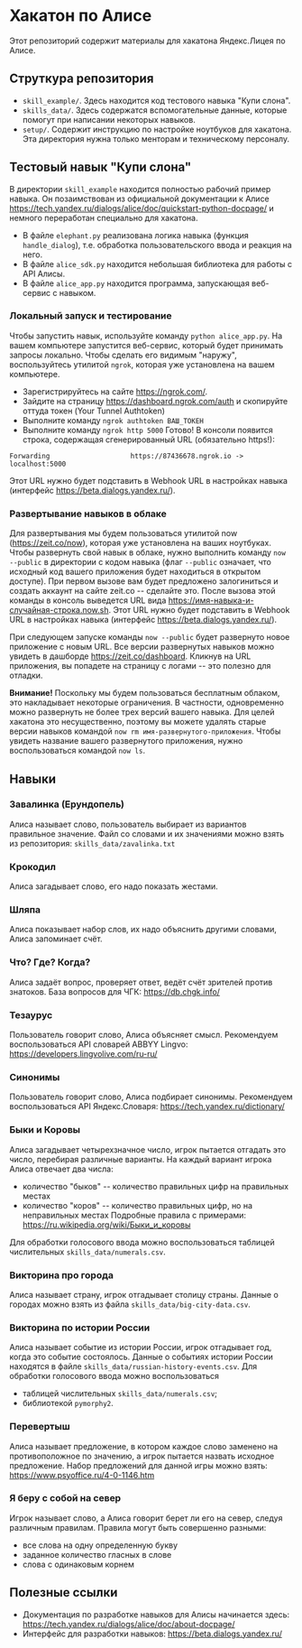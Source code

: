 # Хакатон по Алисе
Этот репозиторий содержит материалы для хакатона Яндекс.Лицея по Алисе.

## Струткура репозитория
- `skill_example/`. Здесь находится код тестового навыка "Купи слона".
- `skills_data/`. Здесь содержатся вспомогательные данные, которые помогут при написании некоторых навыков.
- `setup/`. Содержит инструкцию по настройке ноутбуков для хакатона. Эта директория нужна только менторам и техническому персоналу.

## Тестовый навык "Купи слона"
В директории `skill_example` находится полностью рабочий пример навыка.
Он позаимствован из официальной документации к Алисе https://tech.yandex.ru/dialogs/alice/doc/quickstart-python-docpage/ и немного переработан специально для хакатона.
- В файле `elephant.py` реализована логика навыка (функция `handle_dialog`), т.е. обработка пользовательского ввода и реакция на него.
- В файле `alice_sdk.py` находится небольшая библиотека для работы с API Алисы.
- В файле `alice_app.py` находится программа, запускающая веб-сервис с навыком.

### Локальный запуск и тестирование
Чтобы запустить навык, используйте команду `python alice_app.py`.
На вашем компьютере запустится веб-сервис, который будет принимать запросы локально.
Чтобы сделать его видимым "наружу", воспользуйтесь утилитой `ngrok`, которая уже установлена на вашем компьютере.
- Зарегистрируйтесь на сайте https://ngrok.com/.
- Зайдите на страницу https://dashboard.ngrok.com/auth и скопируйте оттуда токен (Your Tunnel Authtoken)
- Выполните команду `ngrok authtoken ВАШ_ТОКЕН`
- Выполните команду `ngrok http 5000`
Готово! В консоли появится строка, содержащая сгенерированный URL (обязательно https!):
```
Forwarding                    https://87436678.ngrok.io -> localhost:5000
```
Этот URL нужно будет подставить в Webhook URL в настройках навыка (интерфейс https://beta.dialogs.yandex.ru/).

### Развертывание навыков в облаке
Для развертывания мы будем пользоваться утилитой now (https://zeit.co/now), которая уже установлена на ваших ноутбуках.
Чтобы развернуть свой навык в облаке, нужно выполнить команду `now --public` в директории с кодом навыка (флаг `--public` означает, что исходный код вашего приложения будет находиться в открытом доступе).
При первом вызове вам будет предложено залогиниться и создать аккаунт на сайте zeit.co -- сделайте это.
После вызова этой команды в консоль выведется URL вида https://имя-навыка-и-случайная-строка.now.sh.
Этот URL нужно будет подставить в Webhook URL в настройках навыка (интерфейс https://beta.dialogs.yandex.ru/).

При следующем запуске команды `now --public` будет развернуто новое приложение с новым URL.
Все версии развернутых навыков можно увидеть в дашборде https://zeit.co/dashboard.
Кликнув на URL приложения, вы попадете на страницу с логами -- это полезно для отладки.

**Внимание!** Поскольку мы будем пользоваться бесплатным облаком, это накладывает некоторые ограничения.
В частности, одновременно можно развернуть не более трех версий вашего навыка.
Для целей хакатона это несущественно, поэтому вы можете удалять старые версии навыков командой `now rm имя-развернутого-приложения`.
Чтобы увидеть название вашего развернутого приложения, нужно воспользоваться командой `now ls`.


## Навыки

### Завалинка (Ерундопель)
Алиса называет слово, пользователь выбирает из вариантов правильное значение.
Файл со словами и их значениями можно взять из репозитория: `skills_data/zavalinka.txt`

### Крокодил
Алиса загадывает слово, его надо показать жестами.

### Шляпа
Алиса показывает набор слов, их надо объяснить другими словами, Алиса запоминает счёт.

### Что? Где? Когда?
Алиса задаёт вопрос, проверяет ответ, ведёт счёт зрителей против знатоков.
База вопросов для ЧГК: https://db.chgk.info/

### Тезаурус
Пользователь говорит слово, Алиса объясняет смысл.
Рекомендуем воспользоваться API словарей ABBYY Lingvo: https://developers.lingvolive.com/ru-ru/

### Синонимы
Пользователь говорит слово, Алиса подбирает синонимы.
Рекомендуем воспользоваться API Яндекс.Словаря: https://tech.yandex.ru/dictionary/

### Быки и Коровы
Алиса загадывает четырехзначное число, игрок пытается отгадать это число, перебирая различные варианты.
На каждый вариант игрока Алиса отвечает два числа:
- количество "быков" -- количество правильных цифр на правильных местах
- количество "коров" -- количество правильных цифр, но на неправильных местах
Подробные правила с примерами: https://ru.wikipedia.org/wiki/Быки_и_коровы

Для обработки голосового ввода можно воспользоваться таблицей числительных `skills_data/numerals.csv`.

### Викторина про города
Алиса называет страну, игрок отгадывает столицу страны.
Данные о городах можно взять из файла `skills_data/big-city-data.csv`.

### Викторина по истории России
Алиса называет событие из истории России, игрок отгадывает год, когда это событие состоялось.
Данные о событиях истории России находятся в файле `skills_data/russian-history-events.csv`.
Для обработки голосового ввода можно воспользоваться
- таблицей числительных `skills_data/numerals.csv`;
- библиотекой `pymorphy2`.

### Перевертыш
Алиса называет предложение, в котором каждое слово заменено на противоположное по значению, а игрок пытается назвать исходное предложение.
Набор предложений для данной игры можно взять: https://www.psyoffice.ru/4-0-1146.htm

### Я беру с собой на север
Игрок называет слово, а Алиса говорит берет ли его на север, следуя различным правилам.
Правила могут быть совершенно разными:
- все слова на одну определенную букву
- заданное количество гласных в слове
- слова с одинаковым корнем

## Полезные ссылки
- Документация по разработке навыков для Алисы начинается здесь: https://tech.yandex.ru/dialogs/alice/doc/about-docpage/
- Интерфейс для разработки навыков: https://beta.dialogs.yandex.ru/

